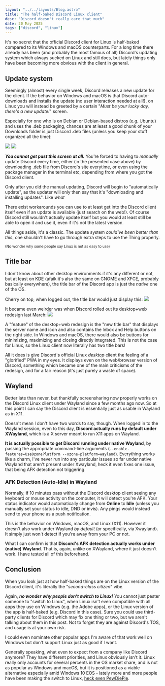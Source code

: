 ```yaml
---
layout: "../../layouts/Blog.astro"
title: "The half-baked Discord Linux client"
desc: "Discord doesn't really care that much"
date: 20 May 2025
tags: ["discord", "linux"]
---
```

It's no secret that the official Discord client for Linux is half-baked compared to its Windows and macOS counterparts. For a long time there already has been (and probably the most famous of all) Discord's updating system which always sucked on Linux and still does, but lately things only have been becoming more obvious with the client in general.

## Update system

Seemingly (almost) every single week, Discord releases a new update for the client. If the behavior on Windows and macOS is that Discord auto-downloads and installs the update (no user interaction needed at all!), on Linux you will instead be greeted by a certain "*Must be your lucky day, there's a new update!*" screen.

Especially for one who is on Debian or Debian-based distros (e.g. Ubuntu) and uses the .deb packaging, chances are at least a good chunk of your Downloads folder is just Discord .deb files (unless you keep your stuff organized all the time):

![](http://clyron.is-a.dev/img/blog/33.png)
![](http://clyron.is-a.dev/img/blog/34.png)

***You cannot get past this screen at all.*** You're forced to having to *manually* update Discord every time, either (in the presented case above) by downloading .deb file from Discord's site everytime, or even using the package manager in the terminal etc, depending from where you got the Discord client.

Only after you did the manual updating, Discord will begin to "automatically update", as the updater will only then say that it's "downloading and installing updates". Like *what*

There exist workarounds you can use to at least get into the Discord client itself even if an update is available (just search on the web!). Of course Discord still wouldn't actually update itself but you would at least still be able to open it and use it, even if it's not the latest version.

All things aside, it's a classic. The update system *could've been better than this*, one shouldn't have to go through extra steps to use the Thing properly.

<small>(No wonder why some people say Linux is not as easy to use)</small>

## Title bar
I don't know about other desktop environments if it's any different or not, but at least on KDE (afaik it's also the same on GNOME and XFCE, probably basically everywhere), the title bar of the Discord app is just the *native* one of the OS.

Cherry on top, when logged out, the title bar would just display this:
![](http://clyron.is-a.dev/img/blog/35.png)

It became even weirder was when Discord rolled out its desktop+web redesign last March:
![](http://clyron.is-a.dev/img/blog/37.png)

A "feature" of the desktop+web redesign is the "new title bar" that displays the server name and icon and also contains the Inbox and Help buttons on the right side. In Windows and macOS, there would also be buttons for minimizing, maximizing and closing directly integrated. This is not the case for Linux, so the Linux client now literally has two title bars!

All it does is give Discord's official Linux *desktop* client the feeling of a "glorified" PWA in my eyes. It displays even on the web/browser version of Discord, something which became one of the main criticisms of the redesign, and for a fair reason (it's just purely a waste of space).

## Wayland
Better late than never, but thankfully screensharing now properly works on the Discord Linux client under Wayland since a few months ago now. So at this point I can say the Discord client is essentially just as usable in Wayland as in X11.

Doesn't mean I don't have two words to say, though. When logged in to the Wayland session, even to this day, **Discord actually runs by default under XWayland**, which is a X server meant to run X11 apps on Wayland.

**It is actually possible to get Discord running under native Wayland**, by passing the appropriate command-line arguments (`--enable-features=UseOzonePlatform --ozone-platform=wayland`). 
Everything works like a charm, I've never run into any particular issues so far under native Wayland that aren't present under Xwayland, heck it even fixes one issue, that being AFK detection not triggering.

### AFK Detection (Auto-Idle) in Wayland
Normally, if 10 minutes pass without the Discord desktop client seeing any keyboard or mouse activity on the computer, it will detect you're AFK. Your status indicator would automatically change from **Online** to **Idle** (unless you manually set your status to idle, DND or invis). Any pings would instead send to your phone as a push notification.

This is the behavior on Windows, macOS, and Linux (X11). However it doesn't also work under Wayland *by default* (or specifically, via Xwayland). It simply just won't detect if you're away from your PC or not.

What I can confirm is that **Discord's AFK detection actually works under (native) Wayland**. That is, again, unlike on XWayland, where it just doesn't work. I have tested all of this beforehand.

## Conclusion
When you look just at how half-baked things are on the Linux version of the Discord client, it's literally the "*second-class citizen*" vibe.

Again, ***no wonder why people don't switch to Linux!*** You cannot just pester someone to "switch to Linux", when Linux isn't even compatible with all apps they use on Windows (e.g. the Adobe apps), or the Linux version of the app is half-baked (e.g. Discord in this case). Sure you could use third-party clients for Discord which may fix one thing or two, but we aren't talking about them in this post. Not to forget they are against Discord's TOS, and usage is at your own risk.

I could even nominate other popular apps I'm aware of that work well on Windows but don't support Linux just as good if I want. 

Generally speaking, what even to expect from a company like Discord anymore? They have different priorities, and Linux obviously isn't it. Linux really only accounts for several percents in the OS market share, and is not as popular as Windows and macOS, but it is positioned as a viable alternative especially amid Windows 10 EOS - lately more and more people have been making the switch to Linux, [heck even PewDiePie](https://www.youtube.com/watch?v=pVI_smLgTY0).
